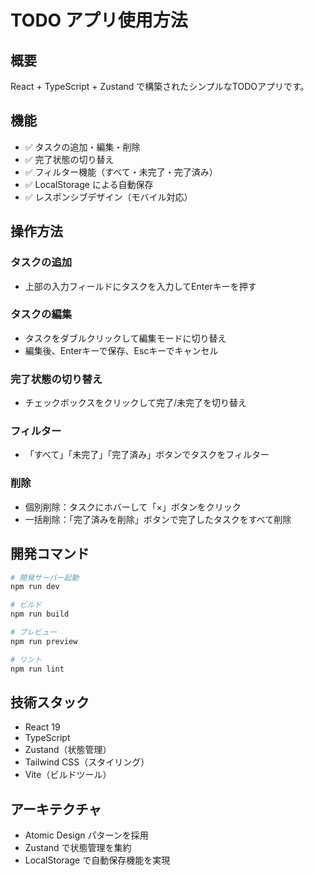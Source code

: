 # TODO アプリ使用方法

## 概要
React + TypeScript + Zustand で構築されたシンプルなTODOアプリです。

## 機能
- ✅ タスクの追加・編集・削除
- ✅ 完了状態の切り替え
- ✅ フィルター機能（すべて・未完了・完了済み）
- ✅ LocalStorage による自動保存
- ✅ レスポンシブデザイン（モバイル対応）

## 操作方法

### タスクの追加
- 上部の入力フィールドにタスクを入力してEnterキーを押す

### タスクの編集
- タスクをダブルクリックして編集モードに切り替え
- 編集後、Enterキーで保存、Escキーでキャンセル

### 完了状態の切り替え
- チェックボックスをクリックして完了/未完了を切り替え

### フィルター
- 「すべて」「未完了」「完了済み」ボタンでタスクをフィルター

### 削除
- 個別削除：タスクにホバーして「×」ボタンをクリック
- 一括削除：「完了済みを削除」ボタンで完了したタスクをすべて削除

## 開発コマンド

```bash
# 開発サーバー起動
npm run dev

# ビルド
npm run build

# プレビュー
npm run preview

# リント
npm run lint
```

## 技術スタック
- React 19
- TypeScript
- Zustand（状態管理）
- Tailwind CSS（スタイリング）
- Vite（ビルドツール）

## アーキテクチャ
- Atomic Design パターンを採用
- Zustand で状態管理を集約
- LocalStorage で自動保存機能を実現 